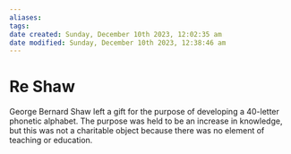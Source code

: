 ```yaml
---
aliases: 
tags: 
date created: Sunday, December 10th 2023, 12:02:35 am
date modified: Sunday, December 10th 2023, 12:38:46 am
---
```


# Re Shaw

George Bernard Shaw left a gift for the purpose of developing a 40-letter phonetic alphabet. The purpose was held to be an increase in knowledge, but this was not a charitable object because there was no element of teaching or education.
